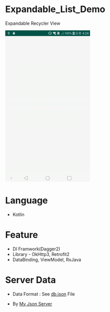 # Expandable_List_Demo
Expandable Recycler View 

![](media/demo-video.gif)

# Language
 * Kotlin
 
# Feature
 * DI Framwork(Dagger2)
 * Library - OkHttp3, Retrofit2
 * DataBinding, ViewModel, RxJava
 
# Server Data
 * Data Format : See [db.json](db.json) File
 + By [My Json Server](https://my-json-server.typicode.com/)
 
